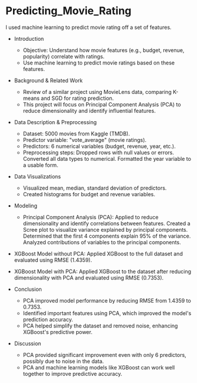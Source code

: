 # Predicting_Movie_Rating
I used machine learning to predict movie rating off a set of features.

* Introduction

  * Objective: Understand how movie features (e.g., budget, revenue, popularity) correlate with ratings.
  * Use machine learning to predict movie ratings based on these features.

* Background & Related Work

  * Review of a similar project using MovieLens data, comparing K-means and SGD for rating prediction.
  * This project will focus on Principal Component Analysis (PCA) to reduce dimensionality and identify influential features.
    
* Data Description & Preprocessing

  * Dataset: 5000 movies from Kaggle (TMDB).
  * Predictor variable: "vote_average" (movie ratings).
  * Predictors: 6 numerical variables (budget, revenue, year, etc.).
  * Preprocessing steps:
Dropped rows with null values or errors.
Converted all data types to numerical.
Formatted the year variable to a usable form.

* Data Visualizations
  * Visualized mean, median, standard deviation of predictors.
  * Created histograms for budget and revenue variables.
    
* Modeling

  * Principal Component Analysis (PCA): Applied to reduce dimensionality and identify correlations between features.
Created a Scree plot to visualize variance explained by principal components.
Determined that the first 4 components explain 95% of the variance.
Analyzed contributions of variables to the principal components.
* XGBoost Model without PCA: Applied XGBoost to the full dataset and evaluated using RMSE (1.4359).
* XGBoost Model with PCA: Applied XGBoost to the dataset after reducing dimensionality with PCA and evaluated using RMSE (0.7353).
  
* Conclusion

  * PCA improved model performance by reducing RMSE from 1.4359 to 0.7353.
  * Identified important features using PCA, which improved the model's prediction accuracy.
  * PCA helped simplify the dataset and removed noise, enhancing XGBoost's predictive power.
    
* Discussion

  * PCA provided significant improvement even with only 6 predictors, possibly due to noise in the data.
  * PCA and machine learning models like XGBoost can work well together to improve predictive accuracy.

